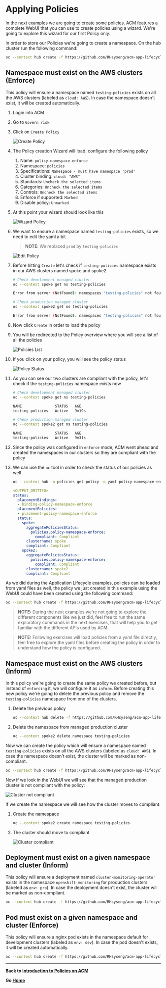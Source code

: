 # Applying Policies

In the next examples we are going to create some policies. ACM features a complete WebUI that you can use to create policies using a wizard. We're going to explore this wizard for our first Policy only.

In order to store our Policies we're going to create a namespace. On the hub cluster run the following command:

~~~sh
oc --context hub create -f https://github.com/RHsyseng/acm-app-lifecycle-policies-lab/raw/master/acm-manifests/policies/00_namespace.yaml
~~~

## **Namespace must exist on the AWS clusters (Enforce)**

This policy will ensure a namespace named `testing-policies` exists on all the AWS clusters (labeled as `cloud: AWS`). In case the namespace doesn't exist, it will be created automatically.

1. Login into ACM
2. Go to `Govern risk`
3. Click on `Create Policy`

    ![Create Policy](assets/policy_1.png)
4. The Policy creation Wizard will load, configure the following policy
    
    1. Name: `policy-namespace-enforce`
    2. Namespace: `policies`
    3. Specifications: `Namespace - must have namespace 'prod'`
    4. Cluster binding: `cloud: "AWS"`
    5. Standards: `Uncheck the selected items`
    6. Categories: `Uncheck the selected items`
    7. Controls: `Uncheck the selected items`
    8. Enforce if supported: `Marked`
    9. Disable policy: `Unmarked`
5. At this point your wizard should look like this

    ![Wizard Policy](assets/policy_2.png)
6. We want to ensure a namespace named `testing-policies` exists, so we need to edit the yaml a bit

    >**NOTE**: We replaced `prod` by `testing-policies`
    
    ![Edit Policy](assets/policy_3.png)
7. Before hitting `Create` let's check if `testing-policies` namespace exists in our AWS clusters named spoke and spoke2

    ~~~sh
    # Check development managed cluster
    oc --context spoke get ns testing-policies
    
    Error from server (NotFound): namespaces "testing-policies" not found
    
    # Check production managed cluster
    oc --context spoke2 get ns testing-policies
    
    Error from server (NotFound): namespaces "testing-policies" not found
    ~~~
8. Now click `Create` in order to load the policy
9. You will be redirected to the Policy overview where you will see a list of all the policies

    ![Policies List](assets/policy_4.png)
10. If you click on your policy, you will see the policy status

    ![Policy Status](assets/policy_5.png)
11. As you can see our two clusters are compliant with the policy, let's check if the `testing-policies` namespace exists now

    ~~~sh
    # Check development managed cluster
    oc --context spoke get ns testing-policies
    
    NAME               STATUS   AGE
    testing-policies   Active   9m19s
    
    # Check production managed cluster
    oc --context spoke2 get ns testing-policies
    
    NAME               STATUS   AGE
    testing-policies   Active   9m31s
    ~~~
12. Since the policy was configured in `enforce` mode, ACM went ahead and created the namespaces in our clusters so they are compliant with the policy
13. We can use the `oc` tool in order to check the status of our policies as well

    ~~~sh
    oc --context hub -n policies get policy -o yaml policy-namespace-enforce
    ~~~
    
    ~~~yaml
    <OUTPUT_OMITTED>
    status:
      placementBindings:
      - binding-policy-namespace-enforce
      placementPolicies:
      - placement-policy-namespace-enforce
      status:
        spoke:
          aggregatePoliciesStatus:
            policies.policy-namespace-enforce:
              compliant: Compliant
          clustername: spoke
          compliant: Compliant
        spoke2:
          aggregatePoliciesStatus:
            policies.policy-namespace-enforce:
              compliant: Compliant
          clustername: spoke2
          compliant: Compliant
    ~~~

As we did during the Application Lifecycle examples, policies can be loaded from yaml files as well, the policy we just created in this example using the WebUI could have been created using the following command:

~~~sh
oc --context hub create -f https://github.com/RHsyseng/acm-app-lifecycle-policies-lab/raw/master/acm-manifests/policies/01_namespace_must_exists_enforce.yaml
~~~

> **NOTE:** During the next examples we're not going to explore the different components like we just did, feel free to run the same exploratory commands in the next exercises, that will help you to get familiar with the different APIs used by ACM.

> **NOTE:** Following exercises will load policies from a yaml file directly, feel free to explore the yaml files before creating the policy in order to understand how the policy is configured.

## **Namespace must exist on the AWS clusters (Inform)**

In this policy we're going to create the same policy we created before, but instead of `enforcing` it, we will configure it as `inform`. Before creating this new policy we're going to delete the previous policy and remove the `testing-policies` namespace from one of the clusters.

1. Delete the previous policy

    ~~~sh
    oc --context hub delete -f https://github.com/RHsyseng/acm-app-lifecycle-policies-lab/raw/master/acm-manifests/policies/01_namespace_must_exists_enforce.yaml
    ~~~
2. Delete the namespace from managed production cluster

    ~~~sh
    oc --context spoke2 delete namespace testing-policies
    ~~~

Now we can create the policy which will ensure a namespace named `testing-policies` exists on all the AWS clusters (labeled as `cloud: AWS`). In case the namespace doesn't exist, the cluster will be marked as non-compliant.

~~~sh
oc --context hub create -f https://github.com/RHsyseng/acm-app-lifecycle-policies-lab/raw/master/acm-manifests/policies/02_namespace_must_exists_inform.yaml
~~~

Now if we look in the WebUI we will see that the managed production cluster is not compliant with the policy:

![Cluster not compliant](assets/policy_6.png)

If we create the namespace we will see how the cluster moves to compliant:

1. Create the namespace

    ~~~sh
    oc --context spoke2 create namespace testing-policies
    ~~~
2. The cluster should move to compliant

    ![Cluster compliant](assets/policy_7.png)

## **Deployment must exist on a given namespace and cluster (Inform)**

This policy will ensure a deployment named `cluster-monitoring-operator` exists in the namespace `openshift-monitoring` for production clusters (labeled as `env: pro`). In case the deployment doesn't exist, the cluster will be marked as non-compliant.

~~~sh
oc --context hub create -f https://github.com/RHsyseng/acm-app-lifecycle-policies-lab/raw/master/acm-manifests/policies/03_deployment_must_exists_inform.yaml
~~~

## **Pod must exist on a given namespace and cluster (Enforce)**

This policy will ensure a nginx pod exists in the namespace default for development clusters (labeled as `env: dev`). In case the pod doesn't exists, it will be created automatically.

~~~sh
oc --context hub create -f https://github.com/RHsyseng/acm-app-lifecycle-policies-lab/raw/master/acm-manifests/policies/04_pod_must_exists_enforce.yaml
~~~

---

**Back to [Introduction to Policies on ACM](./06_introduction_to_policies.md)** 

**Go [Home](./README.md)**